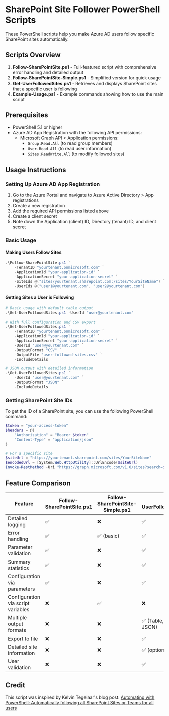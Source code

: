# SharePoint Site Follower PowerShell Scripts

These PowerShell scripts help you make Azure AD users follow specific SharePoint sites automatically.

## Scripts Overview

1. **Follow-SharePointSite.ps1** - Full-featured script with comprehensive error handling and detailed output
2. **Follow-SharePointSite-Simple.ps1** - Simplified version for quick usage
3. **Get-UserFollowedSites.ps1** - Retrieves and displays SharePoint sites that a specific user is following
4. **Example-Usage.ps1** - Example commands showing how to use the main script

## Prerequisites

- PowerShell 5.1 or higher
- Azure AD App Registration with the following API permissions:
  - Microsoft Graph API > Application permissions:
    - `Group.Read.All` (to read group members)
    - `User.Read.All` (to read user information)
    - `Sites.ReadWrite.All` (to modify followed sites)

## Usage Instructions

### Setting Up Azure AD App Registration

1. Go to the Azure Portal and navigate to Azure Active Directory > App registrations
2. Create a new registration
3. Add the required API permissions listed above
4. Create a client secret
5. Note down the Application (client) ID, Directory (tenant) ID, and client secret

### Basic Usage

#### Making Users Follow Sites

```powershell
.\Follow-SharePointSite.ps1 `
    -TenantID "yourtenant.onmicrosoft.com" `
    -ApplicationId "your-application-id" `
    -ApplicationSecret "your-application-secret" `
    -SiteIds @("sites/yourtenant.sharepoint.com:/sites/YourSiteName") `
    -UserIds @("user1@yourtenant.com", "user2@yourtenant.com")
```

#### Getting Sites a User is Following

```powershell
# Basic usage with default table output
.\Get-UserFollowedSites.ps1 -UserId "user@yourtenant.com"

# With full configuration and CSV export
.\Get-UserFollowedSites.ps1 `
    -TenantID "yourtenant.onmicrosoft.com" `
    -ApplicationId "your-application-id" `
    -ApplicationSecret "your-application-secret" `
    -UserId "user@yourtenant.com" `
    -OutputFormat "CSV" `
    -OutputFile "user-followed-sites.csv" `
    -IncludeDetails

# JSON output with detailed information
.\Get-UserFollowedSites.ps1 `
    -UserId "user@yourtenant.com" `
    -OutputFormat "JSON" `
    -IncludeDetails
```

### Getting SharePoint Site IDs

To get the ID of a SharePoint site, you can use the following PowerShell command:

```powershell
$token = "your-access-token"
$headers = @{
    "Authorization" = "Bearer $token"
    "Content-Type" = "application/json"
}

# For a specific site
$siteUrl = "https://yourtenant.sharepoint.com/sites/YourSiteName"
$encodedUrl = [System.Web.HttpUtility]::UrlEncode($siteUrl)
Invoke-RestMethod -Uri "https://graph.microsoft.com/v1.0/sites?search=$encodedUrl" -Headers $headers -Method Get
```

## Feature Comparison

| Feature | Follow-SharePointSite.ps1 | Follow-SharePointSite-Simple.ps1 | Get-UserFollowedSites.ps1 |
|---------|---------------------------|--------------------------------|---------------------------|
| Detailed logging | ✅ | ❌ | ✅ |
| Error handling | ✅ | ✅ (basic) | ✅ |
| Parameter validation | ✅ | ❌ | ✅ |
| Summary statistics | ✅ | ❌ | ✅ |
| Configuration via parameters | ✅ | ❌ | ✅ |
| Configuration via script variables | ❌ | ✅ | ❌ |
| Multiple output formats | ❌ | ❌ | ✅ (Table, List, CSV, JSON) |
| Export to file | ❌ | ❌ | ✅ |
| Detailed site information | ❌ | ❌ | ✅ (optional) |
| User validation | ❌ | ❌ | ✅ |

## Credit

This script was inspired by Kelvin Tegelaar's blog post: [Automating with PowerShell: Automatically following all SharePoint Sites or Teams for all users](https://www.cyberdrain.com/automating-with-powershell-automatically-following-all-sharepoint-sites-or-teas-for-all-users/)
